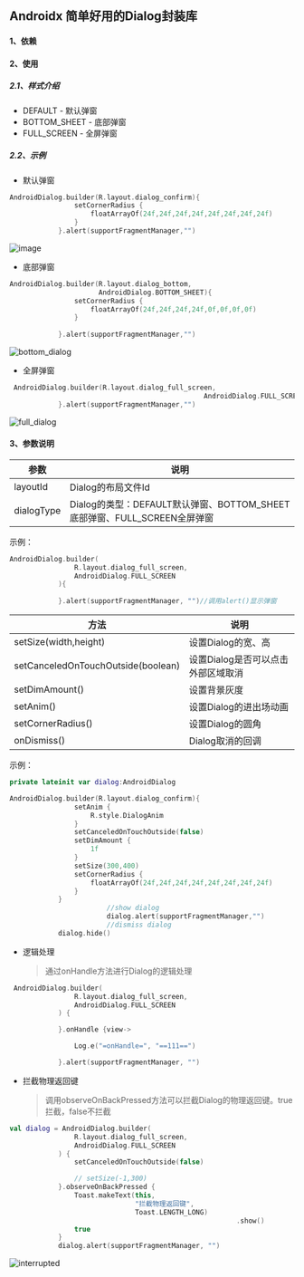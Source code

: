 ## Androidx 简单好用的Dialog封装库

#### 1、依赖

#### 2、使用

##### 2.1、样式介绍

* DEFAULT - 默认弹窗
* BOTTOM_SHEET - 底部弹窗
* FULL_SCREEN - 全屏弹窗

##### 2.2、示例

* 默认弹窗

```kotlin
AndroidDialog.builder(R.layout.dialog_confirm){
                setCornerRadius {
                    floatArrayOf(24f,24f,24f,24f,24f,24f,24f,24f)
                }
            }.alert(supportFragmentManager,"")
```

![image](dialog.gif)

* 底部弹窗

```kotlin
AndroidDialog.builder(R.layout.dialog_bottom,
                      AndroidDialog.BOTTOM_SHEET){
                setCornerRadius {
                    floatArrayOf(24f,24f,24f,24f,0f,0f,0f,0f)
                }
                
            }.alert(supportFragmentManager,"")
```

![bottom_dialog](dialog_bottom.gif)

* 全屏弹窗

```kotlin
 AndroidDialog.builder(R.layout.dialog_full_screen,
 												AndroidDialog.FULL_SCREEN){
            }.alert(supportFragmentManager,"")
```

![full_dialog](dialog_full_screen.gif)

#### 3、参数说明

| 参数       | 说明                                                         |
| ---------- | ------------------------------------------------------------ |
| layoutId   | Dialog的布局文件Id                                           |
| dialogType | Dialog的类型：DEFAULT默认弹窗、BOTTOM_SHEET底部弹窗、FULL_SCREEN全屏弹窗 |

示例：

```kotlin
AndroidDialog.builder(
                R.layout.dialog_full_screen,
                AndroidDialog.FULL_SCREEN
            ){
            
            }.alert(supportFragmentManager, "")//调用alert()显示弹窗
```

| 方法                               | 说明                               |
| ---------------------------------- | ---------------------------------- |
| setSize(width,height)              | 设置Dialog的宽、高                 |
| setCanceledOnTouchOutside(boolean) | 设置Dialog是否可以点击外部区域取消 |
| setDimAmount()                     | 设置背景灰度                       |
| setAnim()                          | 设置Dialog的进出场动画             |
| setCornerRadius()                  | 设置Dialog的圆角                   |
| onDismiss()                        | Dialog取消的回调                   |

示例：

```kotlin
private lateinit var dialog:AndroidDialog

AndroidDialog.builder(R.layout.dialog_confirm){
                setAnim { 
                    R.style.DialogAnim
                }
                setCanceledOnTouchOutside(false)
                setDimAmount { 
                    1f
                }
                setSize(300,400)
                setCornerRadius {
                    floatArrayOf(24f,24f,24f,24f,24f,24f,24f,24f)
                }
            }
						//show dialog
						dialog.alert(supportFragmentManager,"")
						//dismiss dialog
            dialog.hide()
```

* 逻辑处理

  > 通过onHandle方法进行Dialog的逻辑处理

```kotlin
 AndroidDialog.builder(
                R.layout.dialog_full_screen,
                AndroidDialog.FULL_SCREEN
            ) {

            }.onHandle {view->

                Log.e("=onHandle=", "==111==")

            }.alert(supportFragmentManager, "")
```

* 拦截物理返回键

  > 调用observeOnBackPressed方法可以拦截Dialog的物理返回键。true拦截，false不拦截

```kotlin
val dialog = AndroidDialog.builder(
                R.layout.dialog_full_screen,
                AndroidDialog.FULL_SCREEN
            ) {
                setCanceledOnTouchOutside(false)

                // setSize(-1,300)
            }.observeOnBackPressed {
                Toast.makeText(this,
                               "拦截物理返回键",
                               Toast.LENGTH_LONG)
  														.show()
                true
            }
            dialog.alert(supportFragmentManager, "")
```

![interrupted](interrupted.gif)